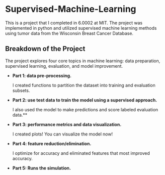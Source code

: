 # Supervised-Machine-Learning
This is a project that I completed in 6.0002 at MIT. The project was implemented in python and utilized supervised machine learning methods using tumor data from the Wisconsin Breast Cancer Database.

## Breakdown of the Project
The project explores four core topics in machine learning: data preparation, supervised learning, evaluation, and model improvement.

- **Part 1: data pre-processing.** 

  I created functions to partition the dataset into training and evaluation subsets.



- **Part 2: use test data to train the model using a supervised approach.**

  I also used the model to make predictions and score labeled evaluation data.**



- **Part 3: performance metrics and data visualization.** 

  I created plots! You can visualize the model now!



- **Part 4: feature reduction/elimination.** 

  I optimize for accuracy and eliminated features that most improved accuracy.



- **Part 5: Runs the simulation.**

